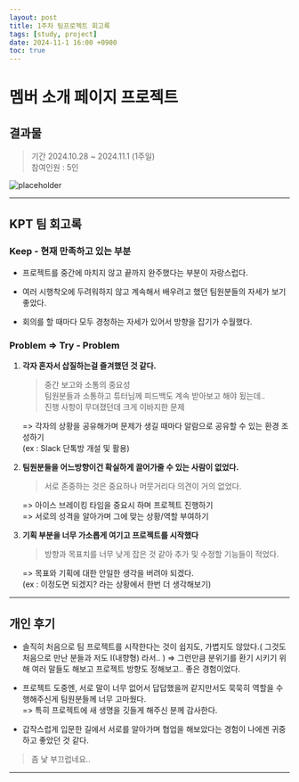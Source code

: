 ```yaml
---
layout: post
title: 1주차 팀프로젝트 회고록
tags: [study, project]
date: 2024-11-1 16:00 +0900
toc: true
---
```


# 멤버 소개 페이지 프로젝트

## 결과물

> 기간 2024.10.28 ~ 2024.11.1 (1주일)  
참여인원 : 5인

![placeholder](https://github.com/user-attachments/assets/2fbe48fa-0708-4c89-b5e7-053b1ec29d99 "Medium example image")

---


## KPT 팀 회고록

### Keep - 현재 만족하고 있는 부분

- 프로젝트를 중간에 마치지 않고 끝까지 완주했다는 부분이 자랑스럽다.

- 여러 시행착오에 두려워하지 않고 계속해서 배우려고 했던 팀원분들의 자세가 보기 좋았다.

- 회의를 할 때마다 모두 경청하는 자세가 있어서 방향을 잡기가 수월했다.

### Problem => Try - Problem

1. **각자 혼자서 삽질하는걸 즐겨했던 것 같다.**  

    > 중간 보고와 소통의 중요성  
    > 팀원분들과 소통하고 튜터님께 피드백도 계속 받아보고 해야 됬는데..  
    > 진행 사항이 무뎌졌던데 크게 이바지한 문제  
  
    => 각자의 상황을 공유해가며 문제가 생길 때마다 알람으로 공유할 수 있는 환경 조성하기  
    (ex : Slack 단톡방 개설 및 활용)  

2. **팀원분들을 어느방향이건 확실하게 끌어가줄 수 있는 사람이 없었다.**  

    > 서로 존중하는 것은 중요하나 머뭇거리다 의견이 거의 없었다.  
  
    => 아이스 브레이킹 타임을 중요시 하며 프로젝트 진행하기  
    => 서로의 성격을 알아가며 그에 맞는 상황/역할 부여하기  

3. **기획 부분을 너무 가소롭게 여기고 프로젝트를 시작했다**

    > 방향과 목표치를 너무 낮게 잡은 것 같아 추가 및 수정할 기능들이 적었다.  
  
    => 목표와 기획에 대한 안일한 생각을 버려야 되겠다.  
    (ex : 이정도면 되겠지? 라는 상황에서 한번 더 생각해보기)

---

## 개인 후기

- 솔직히 처음으로 팀 프로젝트를 시작한다는 것이 쉽지도, 가볍지도 않았다.( 그것도 처음으로 만난 분들과 저도 I(내향형) 라서.. )
=> 그런만큼 분위기를 환기 시키기 위해 여러 말들도 해보고 프로젝트 방향도 정해보고.. 좋은 경험이었다.

- 프로젝트 도중엔, 서로 말이 너무 없어서 답답했을꺼 같지만서도 묵묵히 역할을 수행해주신게 팀원분들께 너무 고마웠다.  
=> 특히 프로젝트에 새 생명을 깃들게 해주신 분께 감사한다.  

- 갑작스럽게 입문한 길에서 서로를 알아가며 협업을 해보았다는 경험이 나에겐 귀중하고 좋았던 것 같다.  

> 좀 낯 부끄럽네요..

---
